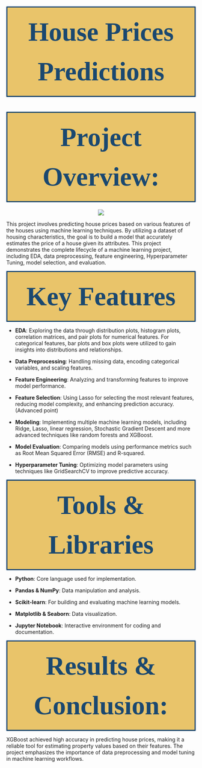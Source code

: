 # <div style="text-align: left; background-color:#e9c46a; font-family:Comic Sans MS ; color:#1A4870; padding: 12px; line-height:1.5; border-radius:1px; margin-bottom: 0em; text-align: center; font-size: 70px;border-style: solid;border-color: dark green; font-weight: bold;"> House Prices Predictions </div>

# <div style="text-align: left; background-color:#e9c46a; font-family:Comic Sans MS ; color:#1A4870; padding: 12px; line-height:1.5; border-radius:1px; margin-bottom: 0em; text-align: center; font-size: 70px;border-style: solid;border-color: dark green; font-weight: bold;"> Project Overview: </div>


<center>
    <img src="https://img.freepik.com/free-photo/3d-house-model-with-modern-architecture_23-2151004049.jpg?size=626&ext=jpg&ga=GA1.1.2008272138.1725148800&semt=ais_hybrid">
</center>

This project involves predicting house prices based on various features of the houses using machine learning techniques. By utilizing a dataset of housing characteristics, the goal is to build a model that accurately estimates the price of a house given its attributes. This project demonstrates the complete lifecycle of a machine learning project, including EDA, data preprocessing, feature engineering, Hyperparameter Tuning, model selection, and evaluation.

<div style="text-align: left; background-color:#e9c46a; font-family:Comic Sans MS ; color:#1A4870; padding: 12px; line-height:1.5; border-radius:1px; margin-bottom: 0em; text-align: center; font-size: 70px;border-style: solid;border-color: dark green; font-weight: bold;"> Key Features</div>

- **EDA**: Exploring the data through distribution plots, histogram plots, correlation matrices, and pair plots for numerical features. For categorical features, bar plots and box plots were utilized to gain insights into distributions and relationships. 

- **Data Preprocessing**: Handling missing data, encoding categorical variables, and scaling features.

- **Feature Engineering**:  Analyzing and transforming features to improve model performance.

- **Feature Selection**: Using Lasso for selecting the most relevant features, reducing model complexity, and enhancing prediction accuracy. (Advanced point)

- **Modeling**: Implementing multiple machine learning models, including Ridge, Lasso,  linear regression, Stochastic Gradient Descent and more advanced techniques 
like random forests and XGBoost.
- **Model Evaluation**: Comparing models using performance metrics such as Root Mean Squared Error (RMSE) and R-squared.

- **Hyperparameter Tuning**: Optimizing model parameters using techniques like GridSearchCV to improve predictive accuracy.

<div style="text-align: left; background-color:#e9c46a; font-family:Comic Sans MS ; color:#1A4870; padding: 12px; line-height:1.5; border-radius:1px; margin-bottom: 0em; text-align: center; font-size: 70px;border-style: solid;border-color: dark green; font-weight: bold;"> Tools & Libraries</div>

- **Python**: Core language used for implementation.

- **Pandas & NumPy**: Data manipulation and analysis.

- **Scikit-learn**: For building and evaluating machine learning models.

- **Matplotlib & Seaborn**: Data visualization.

- **Jupyter Notebook**: Interactive environment for coding and documentation.

<div style="text-align: left; background-color:#e9c46a; font-family:Comic Sans MS ; color:#1A4870; padding: 12px; line-height:1.5; border-radius:1px; margin-bottom: 0em; text-align: center; font-size: 70px;border-style: solid;border-color: dark green; font-weight: bold;"> Results & Conclusion: </div>


XGBoost achieved high accuracy in predicting house prices, making it a reliable tool for estimating property values based on their features. The project emphasizes the importance of data preprocessing and model tuning in machine learning workflows.

